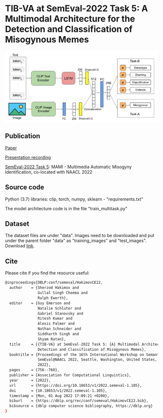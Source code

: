 # TIB-VA at SemEval-2022 Task 5: A Multimodal Architecture for the Detection and Classification of Misogynous Memes

![Model Architecture](src/architecture.png?raw=true "Model Architecture")


## Publication

[Paper](https://aclanthology.org/2022.semeval-1.105.pdf)

[Presentation recording](https://av.tib.eu/media/57745)

[SemEval-2022 Task 5](https://competitions.codalab.org/competitions/34175): MAMI - Multimedia Automatic Misogyny Identification, co-located with NAACL 2022


## Source code

Python (3.7) libraries: clip, torch, numpy, sklearn - "requirements.txt"

The model architecture code is in the file "train_multitask.py"


## Dataset

The dataset files are under "data". Images need to be downloaded and put under the parent folder "data" as "training_images" and "test_images". Download [link](https://drive.google.com/file/d/169qe9n4EbNlVbzFWNMjVX3N74Hh5Jcqr/view?usp=sharing).


## Cite
Please cite if you find the resource useful:
```bash
@inproceedings{DBLP:conf/semeval/HakimovCE22,
  author    = {Sherzod Hakimov and
               Gullal Singh Cheema and
               Ralph Ewerth},
  editor    = {Guy Emerson and
               Natalie Schluter and
               Gabriel Stanovsky and
               Ritesh Kumar and
               Alexis Palmer and
               Nathan Schneider and
               Siddharth Singh and
               Shyam Ratan},
  title     = {{TIB-VA} at SemEval-2022 Task 5: {A} Multimodal Architecture for the
               Detection and Classification of Misogynous Memes},
  booktitle = {Proceedings of the 16th International Workshop on Semantic Evaluation,
               SemEval@NAACL 2022, Seattle, Washington, United States, July 14-15,
               2022},
  pages     = {756--760},
  publisher = {Association for Computational Linguistics},
  year      = {2022},
  url       = {https://doi.org/10.18653/v1/2022.semeval-1.105},
  doi       = {10.18653/v1/2022.semeval-1.105},
  timestamp = {Mon, 01 Aug 2022 17:09:21 +0200},
  biburl    = {https://dblp.org/rec/conf/semeval/HakimovCE22.bib},
  bibsource = {dblp computer science bibliography, https://dblp.org}
}
```